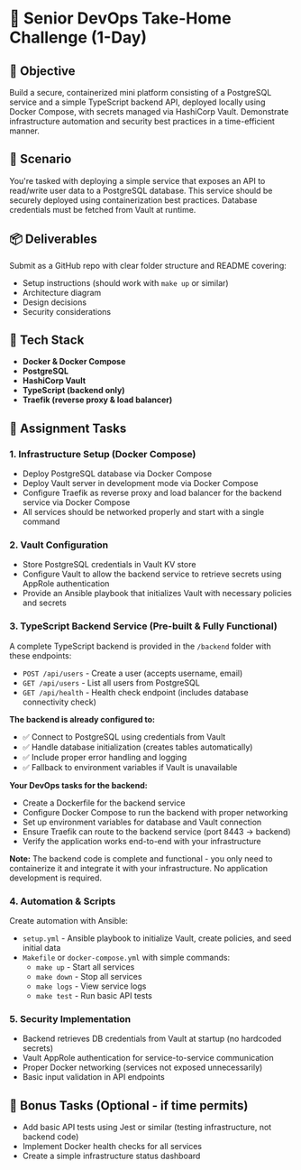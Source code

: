 # 🧪 Senior DevOps Take-Home Challenge (1-Day)

## 🎯 Objective

Build a secure, containerized mini platform consisting of a PostgreSQL service and a simple TypeScript backend API, deployed locally using Docker Compose, with secrets managed via HashiCorp Vault. Demonstrate infrastructure automation and security best practices in a time-efficient manner.

## 🧩 Scenario

You're tasked with deploying a simple service that exposes an API to read/write user data to a PostgreSQL database. This service should be securely deployed using containerization best practices. Database credentials must be fetched from Vault at runtime.

## 📦 Deliverables

Submit as a GitHub repo with clear folder structure and README covering:

- Setup instructions (should work with `make up` or similar)
- Architecture diagram
- Design decisions
- Security considerations

## 🧱 Tech Stack

- **Docker & Docker Compose**
- **PostgreSQL**
- **HashiCorp Vault**
- **TypeScript (backend only)**
- **Traefik (reverse proxy & load balancer)**

## 🔧 Assignment Tasks

### 1. Infrastructure Setup (Docker Compose)

- Deploy PostgreSQL database via Docker Compose
- Deploy Vault server in development mode via Docker Compose
- Configure Traefik as reverse proxy and load balancer for the backend service via Docker Compose
- All services should be networked properly and start with a single command

### 2. Vault Configuration

- Store PostgreSQL credentials in Vault KV store
- Configure Vault to allow the backend service to retrieve secrets using AppRole authentication
- Provide an Ansible playbook that initializes Vault with necessary policies and secrets

### 3. TypeScript Backend Service (Pre-built & Fully Functional)

A complete TypeScript backend is provided in the `/backend` folder with these endpoints:

- `POST /api/users` - Create a user (accepts username, email)
- `GET /api/users` - List all users from PostgreSQL
- `GET /api/health` - Health check endpoint (includes database connectivity check)

**The backend is already configured to:**

- ✅ Connect to PostgreSQL using credentials from Vault
- ✅ Handle database initialization (creates tables automatically)
- ✅ Include proper error handling and logging
- ✅ Fallback to environment variables if Vault is unavailable

**Your DevOps tasks for the backend:**

- Create a Dockerfile for the backend service
- Configure Docker Compose to run the backend with proper networking
- Set up environment variables for database and Vault connection
- Ensure Traefik can route to the backend service (port 8443 -> backend)
- Verify the application works end-to-end with your infrastructure

**Note:** The backend code is complete and functional - you only need to containerize it and integrate it with your infrastructure. No application development is required.

### 4. Automation & Scripts

Create automation with Ansible:

- `setup.yml` - Ansible playbook to initialize Vault, create policies, and seed initial data
- `Makefile` or `docker-compose.yml` with simple commands:
  - `make up` - Start all services
  - `make down` - Stop all services
  - `make logs` - View service logs
  - `make test` - Run basic API tests

### 5. Security Implementation

- Backend retrieves DB credentials from Vault at startup (no hardcoded secrets)
- Vault AppRole authentication for service-to-service communication
- Proper Docker networking (services not exposed unnecessarily)
- Basic input validation in API endpoints

## 🎁 Bonus Tasks (Optional - if time permits)

- Add basic API tests using Jest or similar (testing infrastructure, not backend code)
- Implement Docker health checks for all services
- Create a simple infrastructure status dashboard
